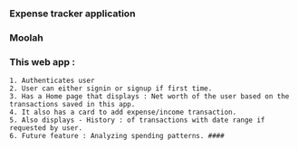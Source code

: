 ### Expense tracker application
### Moolah 
### This web app : 
    1. Authenticates user
    2. User can either signin or signup if first time.
    3. Has a Home page that displays : Net worth of the user based on the transactions saved in this app. 
    4. It also has a card to add expense/income transaction.
    5. Also displays - History : of transactions with date range if requested by user.
    6. Future feature : Analyzing spending patterns. ####
